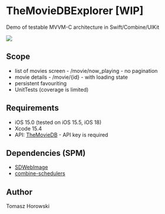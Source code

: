 # TheMovieDBExplorer [WIP]
Demo of testable MVVM-C architecture in Swift/Combine/UIKit

![](https://github.com/tomasonik/TheMovieDBExplorer/blob/main/app_overview.gif)

## Scope
- list of movies screen - /movie/now_playing - no pagination
- movie details - /movie/{id} - with loading state
- persistent favouriting
- UnitTests (coverage is limited)

## Requirements
- iOS 15.0 (tested on iOS 15.5, iOS 18)
- Xcode 15.4
- API: [TheMovieDB](https://developer.themoviedb.org/docs/getting-started) - API key is required

## Dependencies (SPM)
- [SDWebImage](https://github.com/SDWebImage/SDWebImage)
- [combine-schedulers](https://github.com/pointfreeco/combine-schedulers)

## Author
Tomasz Horowski
